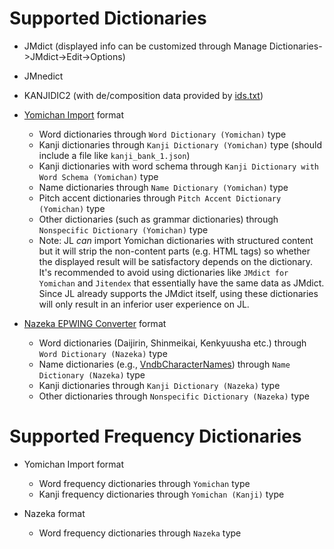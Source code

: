 # Supported Dictionaries

* JMdict (displayed info can be customized through Manage Dictionaries->JMdict->Edit->Options)
* JMnedict
* KANJIDIC2 (with de/composition data provided by [ids.txt](https://github.com/cjkvi/cjkvi-ids/blob/master/ids.txt))

* [Yomichan Import](https://github.com/FooSoft/yomichan-import/) format
  * Word dictionaries through `Word Dictionary (Yomichan)` type
  * Kanji dictionaries through `Kanji Dictionary (Yomichan)` type (should include a file like `kanji_bank_1.json`)
  * Kanji dictionaries with word schema through `Kanji Dictionary with Word Schema (Yomichan)` type
  * Name dictionaries through `Name Dictionary (Yomichan)` type
  * Pitch accent dictionaries through `Pitch Accent Dictionary (Yomichan)` type
  * Other dictionaries (such as grammar dictionaries) through `Nonspecific Dictionary (Yomichan)` type
  * Note: JL *can* import Yomichan dictionaries with structured content but it will strip the non-content parts (e.g. HTML tags) so whether the displayed result will be satisfactory depends on the dictionary. It's recommended to avoid using dictionaries like `JMdict for Yomichan` and `Jitendex` that essentially have the same data as JMdict. Since JL already supports the JMdict itself, using these dictionaries will only result in an inferior user experience on JL.

* [Nazeka EPWING Converter](https://github.com/wareya/nazeka_epwing_converter) format
  * Word dictionaries (Daijirin, Shinmeikai, Kenkyuusha etc.) through `Word Dictionary (Nazeka)` type
  * Name dictionaries (e.g., [VndbCharacterNames](https://github.com/rampaa/VndbCharacterNames)) through `Name Dictionary (Nazeka)` type
  * Kanji dictionaries through `Kanji Dictionary (Nazeka)` type
  * Other dictionaries through `Nonspecific Dictionary (Nazeka)` type


# Supported Frequency Dictionaries
* Yomichan Import format
  * Word frequency dictionaries through `Yomichan` type
  * Kanji frequency dictionaries through `Yomichan (Kanji)` type

* Nazeka format
  * Word frequency dictionaries through `Nazeka` type
